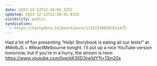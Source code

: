 ```yaml
---
date: 2023-12-13T12:26:02.325Z
updated: 2023-12-13T12:26:43.033Z
visibility: public
syndication:
  - https://hachyderm.io/@sentience/111573100297611475
---
```


Had a lot of fun presenting “Help! Storybook is eating all our tests!” at #MelbJS + #ReactMelbourne tonight. I’ll put up a nice YouTube version tomorrow, but if you’re in a hurry, the stream is here:  https://www.youtube.com/live/eK30D3ne1dY?t=13m20s
